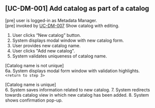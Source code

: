 [UC-DM-001] Add catalog as part of a catalog
---

[pre] user is logged-in as Metadata Manager.<br/>
[pre] invoked by [UC-DM-007](UC-DM-007.md) Show catalog with editing.

1. User clicks “New catalog” button.
2. System displays modal window with new catalog form.
3. User provides new catalog name.
4. User clicks "Add new catalog".
5. System validates uniqueness of catalog name.
   
[Catalog name is not unique]<br/>
6a. System displays modal form window with validation highlights.<br/>
`<return to step 3>`

[Catalog name is unique]<br/>
6. System saves information related to new catalog.
7. System redirects towards catalog view in which new catalog has been added.
8. System shows confirmation pop-up.